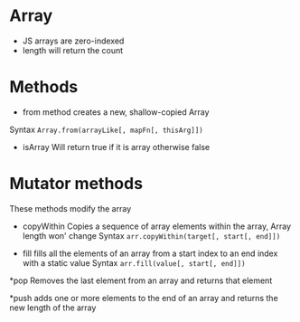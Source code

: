 # Array
* JS arrays are zero-indexed
* length will return the count

# Methods

* from
method creates a new, shallow-copied Array

Syntax `Array.from(arrayLike[, mapFn[, thisArg]])`

* isArray
Will return true if it is array otherwise false

# Mutator methods
These methods modify the array

* copyWithin
Copies a sequence of array elements within the array, Array length won' change
Syntax `arr.copyWithin(target[, start[, end]])`

* fill
fills all the elements of an array from a start index to an end index with a static value
Syntax `arr.fill(value[, start[, end]])`

*pop
Removes the last element from an array and returns that element

*push
adds one or more elements to the end of an array and returns the new length of the array